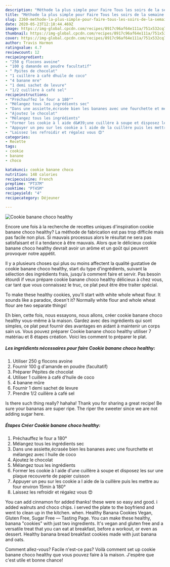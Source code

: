 ```yaml
---
description: "Méthode la plus simple pour Faire Tous les soirs de la semaine Cookie banane choco healthy"
title: "Méthode la plus simple pour Faire Tous les soirs de la semaine Cookie banane choco healthy"
slug: 2260-methode-la-plus-simple-pour-faire-tous-les-soirs-de-la-semaine-cookie-banane-choco-healthy
date: 2020-05-23T12:18:44.469Z
image: https://img-global.cpcdn.com/recipes/8917c96af64e111a/751x532cq70/cookie-banane-choco-healthy-photo-principale-de-la-recette.jpg
thumbnail: https://img-global.cpcdn.com/recipes/8917c96af64e111a/751x532cq70/cookie-banane-choco-healthy-photo-principale-de-la-recette.jpg
cover: https://img-global.cpcdn.com/recipes/8917c96af64e111a/751x532cq70/cookie-banane-choco-healthy-photo-principale-de-la-recette.jpg
author: Travis Harmon
ratingvalue: 4.7
reviewcount: 12
recipeingredient:
- "250 g flocons avoine"
- "100 g damande en poudre facultatif"
- " Ppites de chocolat"
- "1 cuillère à café dhuile de coco"
- "4 banane mre"
- "1 demi sachet de levure"
- "1/2 cuillère à café sel"
recipeinstructions:
- "Préchauffez le four a 180°"
- "Mélangez tous les ingrédients sec"
- "Dans une assiette,écrasée bien les bananes avec une fourchette et mélangez avec l huile de coco"
- "Ajoutez le chocolat"
- "Mélangez tous les ingrédients"
- "Former les cookie à l aide d&#39;une cuillère à soupe et disposez les sur une plaque recouverte de papier cuisson"
- "Appuyer un peu sur les cookie a l aide de la cuillère puis les mettre au four environ 15min à 180°"
- "Laissez les refroidir et régalez vous 😍"
categories:
- Recette
tags:
- cookie
- banane
- choco

katakunci: cookie banane choco 
nutrition: 148 calories
recipecuisine: French
preptime: "PT37M"
cooktime: "PT45M"
recipeyield: "4"
recipecategory: Déjeuner

---
```



![Cookie banane choco healthy](https://img-global.cpcdn.com/recipes/8917c96af64e111a/751x532cq70/cookie-banane-choco-healthy-photo-principale-de-la-recette.jpg)

Encore une fois à la recherche de recettes uniques d'inspiration cookie banane choco healthy? La méthode de fabrication est pas trop difficile mais pas facile non plus. Si mauvais processus alors le résultat ne sera pas satisfaisant et il a tendance à être mauvais. Alors que le délicieux cookie banane choco healthy devrait avoir un arôme et un goût qui peuvent provoquer notre appétit.

Il y a plusieurs choses qui plus ou moins affectent la qualité gustative de cookie banane choco healthy, start du type d'ingrédients, suivant la sélection des ingrédients frais, jusqu'à comment faire et servir. Pas besoin étourdi if veux prépare cookie banane choco healthy délicieux à chez vous, car tant que vous connaissez le truc, ce plat peut être être traiter spécial.

To make these healthy cookies, you&#39;ll start with white whole wheat flour. It sounds like a paradox, doesn&#39;t it? Normally white flour and whole wheat flour are two separate things!


Eh bien, cette fois, nous essayons, nous allons, créer cookie banane choco healthy vous-même à la maison. Gardez avec des ingrédients qui sont simples, ce plat peut fournir des avantages en aidant à maintenir un corps sain us. Vous pouvez préparer Cookie banane choco healthy utiliser 7 matériau et 8 étapes création. Voici les comment to préparer le plat.

<!--inarticleads1-->

##### Les ingrédients nécessaires pour faire Cookie banane choco healthy:

1. Utiliser 250 g flocons avoine
1. Fournir 100 g d&#39;amande en poudre (facultatif)
1. Préparer  Pépites de chocolat
1. Utiliser 1 cuillère à café d&#39;huile de coco
1.  4 banane mûre
1. Fournir 1 demi sachet de levure
1. Prendre 1/2 cuillère à café sel


Is there such thing really? hahaha! Thank you for sharing a great recipe! Be sure your bananas are super ripe. The riper the sweeter since we are not adding sugar here. 

<!--inarticleads2-->

##### Étapes Créer Cookie banane choco healthy:

1. Préchauffez le four a 180°
1. Mélangez tous les ingrédients sec
1. Dans une assiette,écrasée bien les bananes avec une fourchette et mélangez avec l huile de coco
1. Ajoutez le chocolat
1. Mélangez tous les ingrédients
1. Former les cookie à l aide d&#39;une cuillère à soupe et disposez les sur une plaque recouverte de papier cuisson
1. Appuyer un peu sur les cookie a l aide de la cuillère puis les mettre au four environ 15min à 180°
1. Laissez les refroidir et régalez vous 😍


You can add cinnamon for added thanks! these were so easy and good. i added walnuts and choco chips. i served the plate to the boyfriend and went to clean up in the kitchen. when. Healthy Banana Cookies Vegan, Gluten Free, Sugar Free — Tasting Page. You can make these healthy, banana &#34;cookies&#34; with just two ingredients. It&#39;s vegan and gluten free and a versatile treat that you can eat at breakfast, before a workout, or even as dessert. Healthy banana bread breakfast cookies made with just banana and oats. 


Comment allez-vous? Facile n'est-ce pas? Voilà comment set up cookie banane choco healthy que vous pouvez faire à la maison. J'espère que c'est utile et bonne chance!
